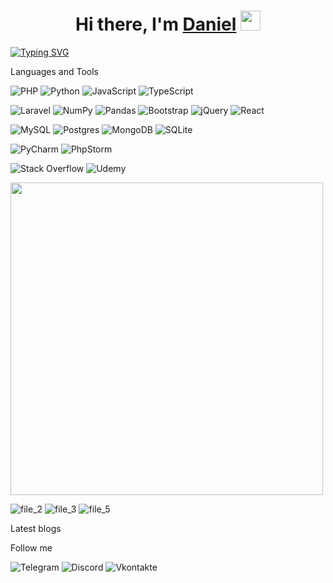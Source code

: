 <h1 align="center">Hi there, I'm <a href="#" target="_blank">Daniel</a> 
<img src="https://github.com/blackcater/blackcater/blob/main/images/banner.gif?raw=truef" height="32"/></h1>

[![Typing SVG](https://readme-typing-svg.herokuapp.com?color=%2336BCF7&lines=Заводской+работник)](https://git.io/typing-svg)



Languages and Tools

![PHP](https://img.shields.io/badge/php-%23777BB4.svg?style=for-the-badge&logo=php&logoColor=white)
![Python](https://img.shields.io/badge/python-3670A0?style=for-the-badge&logo=python&logoColor=ffdd54)
![JavaScript](https://img.shields.io/badge/javascript-020f1c?style=for-the-badge&logo=javascript&logoColor=ffdd54)
![TypeScript](https://img.shields.io/badge/typescript-151515?style=for-the-badge&logo=typescript&logoColor=2176b2)


![Laravel](https://img.shields.io/badge/laravel-%23FF2D20.svg?style=for-the-badge&logo=laravel&logoColor=white)
![NumPy](https://img.shields.io/badge/numpy-%23013243.svg?style=for-the-badge&logo=numpy&logoColor=white)
![Pandas](https://img.shields.io/badge/pandas-%23150458.svg?style=for-the-badge&logo=pandas&logoColor=white)
![Bootstrap](https://img.shields.io/badge/bootstrap-%23563D7C.svg?style=for-the-badge&logo=bootstrap&logoColor=white)
![jQuery](https://img.shields.io/badge/jquery-%230769AD.svg?style=for-the-badge&logo=jquery&logoColor=white)
![React](https://img.shields.io/badge/react-%230769AD.svg?style=for-the-badge&logo=React&logoColor=black)

![MySQL](https://img.shields.io/badge/mysql-%2300f.svg?style=for-the-badge&logo=mysql&logoColor=white)
![Postgres](https://img.shields.io/badge/postgres-%23316192.svg?style=for-the-badge&logo=postgresql&logoColor=white)
![MongoDB](https://img.shields.io/badge/MongoDB-%234ea94b.svg?style=for-the-badge&logo=mongodb&logoColor=white)
![SQLite](https://img.shields.io/badge/sqlite-%2307405e.svg?style=for-the-badge&logo=sqlite&logoColor=white)



![PyCharm](https://img.shields.io/badge/pycharm-143?style=for-the-badge&logo=pycharm&logoColor=black&color=black&labelColor=green)
![PhpStorm](https://img.shields.io/badge/phpstorm-143?style=for-the-badge&logo=phpstorm&logoColor=black&color=black&labelColor=darkorchid)

![Stack Overflow](https://img.shields.io/badge/-Stackoverflow-FE7A16?style=for-the-badge&logo=stack-overflow&logoColor=white)
![Udemy](https://img.shields.io/badge/Udemy-A435F0?style=for-the-badge&logo=Udemy&logoColor=white)



<img src="https://github.com/Greedushka/Greedushka/assets/79110729/d4c4debe-664b-4851-9a04-dbdb0807b2dc" height="500"/>

![file_2](https://github.com/Greedushka/Greedushka/assets/79110729/8417152b-078e-4f0b-931c-7616319b7662)
![file_3](https://github.com/Greedushka/Greedushka/assets/79110729/551682ff-1f3f-48e0-9ba0-bbf23ae7a4c6)
![file_5](https://github.com/Greedushka/Greedushka/assets/79110729/5b76df57-8c9b-458b-9b5f-53ac346271a3)

Latest blogs


Follow me

![Telegram](https://img.shields.io/badge/Telegram-2CA5E0?style=for-the-badge&logo=telegram&logoColor=white)
![Discord](https://img.shields.io/badge/Discord-%237289DA.svg?style=for-the-badge&logo=discord&logoColor=white)
![Vkontakte](https://img.shields.io/badge/-Vkontakte-090909?style=for-the-badge&logo=Vk&logoColor=4F7DB3)


